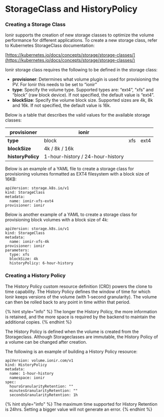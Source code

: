 # StorageClass and HistoryPolicy

### Creating a Storage Class

Ionir supports the creation of new storage classes to optimize the volume performance for different applications. To create a new storage class, refer to Kubernetes StorageClass documentation:

[https://kubernetes.io/docs/concepts/storage/storage-classes/](https://kubernetes.io/docs/concepts/storage/storage-classes/)

Ionir storage class requires the following to be defined in the storage class:

* **provisioner**: Determines what volume plugin is used for provisioning the PV. For Ionir this needs to be set to “ionir”
* **type**: Specify the volume type. Supported types are: “ext4”, “xfs” and “block” (raw block device). If not specified, the default value is “ext4”.
* **blockSize**: Specify the volume block size. Supported sizes are 4k, 8k and 16k. If not specified, the default value is 16k.

Below is a table that describes the valid values for the available storage classes:

| **provisioner**   | ionir                            |     |      |
| ----------------- | -------------------------------- | --- | ---- |
| **type**          | block                            | xfs | ext4 |
| **blockSize**     | 4k / 8k / 16k                    |     |      |
| **historyPolicy** | 1-hour-history / 24-hour-history |     |      |

Below is an example of a YAML file to create a storage class for provisioning volumes formatted as EXT4 filesystem with a block size of 16KB:

```
apiVersion: storage.k8s.io/v1
kind: StorageClass
metadata:
  name: ionir-xfs-ext4
provisioner: ionir
```

Below is another example of a YAML to create a storage class for provisioning block volumes with a block size of 4k:

```
apiVersion: storage.k8s.io/v1
kind: StorageClass
metadata:
  name: ionir-xfs-4k
provisioner: ionir
parameters:
  type: xfs
  blockSize: 4k
  historyPolicy: 6-hour-history
```

### Creating a History Policy

The History Policy custom resource definition (CRD) powers the clone to time capability. The History Policy defines the window of time for which Ionir keeps versions of the volume (with 1-second granularity). The volume can then be rolled back to any point in time within that period.

{% hint style="info" %}
The longer the History Policy, the more information is retained, and the more space is required by the backend to maintain the additional copies.
{% endhint %}

The History Policy is defined when the volume is created from the Storageclass. Although Storageclasses are immutable, the History Policy of a volume can be changed after creation.

The following is an example of building a History Policy resource:

```
apiVersion: volume.ionir.com/v1
kind: HistoryPolicy
metadata:
  name: 1-hour-history
  namespace: ionir
spec:
  hoursGranularityRetention: ""
  minutesGranularityRetention: ""
  secondsGranularityRetention: 1h
```

{% hint style="info" %}
The maximum time supported for History Retention is 24hrs. Setting a bigger value will not generate an error.
{% endhint %}
